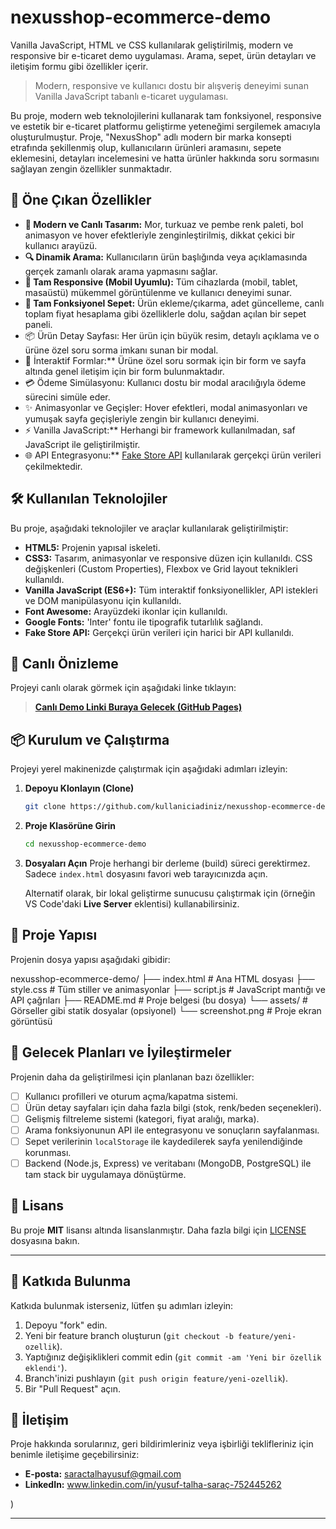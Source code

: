 # nexusshop-ecommerce-demo
Vanilla JavaScript, HTML ve CSS kullanılarak geliştirilmiş, modern ve responsive bir e-ticaret demo uygulaması. Arama, sepet, ürün detayları ve iletişim formu gibi özellikler içerir.

> Modern, responsive ve kullanıcı dostu bir alışveriş deneyimi sunan Vanilla JavaScript tabanlı e-ticaret uygulaması.

Bu proje, modern web teknolojilerini kullanarak tam fonksiyonel, responsive ve estetik bir e-ticaret platformu geliştirme yeteneğimi sergilemek amacıyla oluşturulmuştur. Proje, "NexusShop" adlı modern bir marka konsepti etrafında şekillenmiş olup, kullanıcıların ürünleri aramasını, sepete eklemesini, detayları incelemesini ve hatta ürünler hakkında soru sormasını sağlayan zengin özellikler sunmaktadır.

## 🌟 Öne Çıkan Özellikler

-   **🎨 Modern ve Canlı Tasarım:** Mor, turkuaz ve pembe renk paleti, bol animasyon ve hover efektleriyle zenginleştirilmiş, dikkat çekici bir kullanıcı arayüzü.
-   **🔍 Dinamik Arama:** Kullanıcıların ürün başlığında veya açıklamasında gerçek zamanlı olarak arama yapmasını sağlar.
-   **📱 Tam Responsive (Mobil Uyumlu):** Tüm cihazlarda (mobil, tablet, masaüstü) mükemmel görüntülenme ve kullanıcı deneyimi sunar.
-   **🛒 Tam Fonksiyonel Sepet:** Ürün ekleme/çıkarma, adet güncelleme, canlı toplam fiyat hesaplama gibi özelliklerle dolu, sağdan açılan bir sepet paneli.
-   📦 Ürün Detay Sayfası: Her ürün için büyük resim, detaylı açıklama ve o ürüne özel soru sorma imkanı sunan bir modal.
-   💬 İnteraktif Formlar:** Ürüne özel soru sormak için bir form ve sayfa altında genel iletişim için bir form bulunmaktadır.
-   💳 Ödeme Simülasyonu: Kullanıcı dostu bir modal aracılığıyla ödeme sürecini simüle eder.
-   ✨ Animasyonlar ve Geçişler: Hover efektleri, modal animasyonları ve yumuşak sayfa geçişleriyle zengin bir kullanıcı deneyimi.
-   ⚡ Vanilla JavaScript:** Herhangi bir framework kullanılmadan, saf JavaScript ile geliştirilmiştir.
-   🌐 API Entegrasyonu:** [Fake Store API](https://fakestoreapi.com/) kullanılarak gerçekçi ürün verileri çekilmektedir.

## 🛠️ Kullanılan Teknolojiler

Bu proje, aşağıdaki teknolojiler ve araçlar kullanılarak geliştirilmiştir:

-   **HTML5:** Projenin yapısal iskeleti.
-   **CSS3:** Tasarım, animasyonlar ve responsive düzen için kullanıldı. CSS değişkenleri (Custom Properties), Flexbox ve Grid layout teknikleri kullanıldı.
-   **Vanilla JavaScript (ES6+):** Tüm interaktif fonksiyonellikler, API istekleri ve DOM manipülasyonu için kullanıldı.
-   **Font Awesome:** Arayüzdeki ikonlar için kullanıldı.
-   **Google Fonts:** 'Inter' fontu ile tipografik tutarlılık sağlandı.
-   **Fake Store API:** Gerçekçi ürün verileri için harici bir API kullanıldı.

## 🚀 Canlı Önizleme

Projeyi canlı olarak görmek için aşağıdaki linke tıklayın:
> **[Canlı Demo Linki Buraya Gelecek (GitHub Pages)](#)**

## 📦 Kurulum ve Çalıştırma

Projeyi yerel makinenizde çalıştırmak için aşağıdaki adımları izleyin:

1.  **Depoyu Klonlayın (Clone)**
    ```bash
    git clone https://github.com/kullaniciadiniz/nexusshop-ecommerce-demo.git
    ```
2.  **Proje Klasörüne Girin**
    ```bash
    cd nexusshop-ecommerce-demo
    ```
3.  **Dosyaları Açın**
    Proje herhangi bir derleme (build) süreci gerektirmez. Sadece `index.html` dosyasını favori web tarayıcınızda açın.

    Alternatif olarak, bir lokal geliştirme sunucusu çalıştırmak için (örneğin VS Code'daki **Live Server** eklentisi) kullanabilirsiniz.

## 📂 Proje Yapısı

Projenin dosya yapısı aşağıdaki gibidir:


nexusshop-ecommerce-demo/
├── index.html # Ana HTML dosyası
├── style.css # Tüm stiller ve animasyonlar
├── script.js # JavaScript mantığı ve API çağrıları
├── README.md # Proje belgesi (bu dosya)
└── assets/ # Görseller gibi statik dosyalar (opsiyonel)
└── screenshot.png # Proje ekran görüntüsü


## 🎯 Gelecek Planları ve İyileştirmeler

Projenin daha da geliştirilmesi için planlanan bazı özellikler:

-   [ ] Kullanıcı profilleri ve oturum açma/kapatma sistemi.
-   [ ] Ürün detay sayfaları için daha fazla bilgi (stok, renk/beden seçenekleri).
-   [ ] Gelişmiş filtreleme sistemi (kategori, fiyat aralığı, marka).
-   [ ] Arama fonksiyonunun API ile entegrasyonu ve sonuçların sayfalanması.
-   [ ] Sepet verilerinin `localStorage` ile kaydedilerek sayfa yenilendiğinde korunması.
-   [ ] Backend (Node.js, Express) ve veritabanı (MongoDB, PostgreSQL) ile tam stack bir uygulamaya dönüştürme.

## 📄 Lisans

Bu proje **MIT** lisansı altında lisanslanmıştır. Daha fazla bilgi için [LICENSE](LICENSE) dosyasına bakın.

---

## 🤝 Katkıda Bulunma

Katkıda bulunmak isterseniz, lütfen şu adımları izleyin:

1.  Depoyu "fork" edin.
2.  Yeni bir feature branch oluşturun (`git checkout -b feature/yeni-ozellik`).
3.  Yaptığınız değişiklikleri commit edin (`git commit -am 'Yeni bir özellik eklendi'`).
4.  Branch'inizi pushlayın (`git push origin feature/yeni-ozellik`).
5.  Bir "Pull Request" açın.

## 📧 İletişim

Proje hakkında sorularınız, geri bildirimleriniz veya işbirliği teklifleriniz için benimle iletişime geçebilirsiniz:

-   **E-posta:** saractalhayusuf@gmail.com
-   **LinkedIn:** www.linkedin.com/in/yusuf-talha-saraç-752445262

)

---
